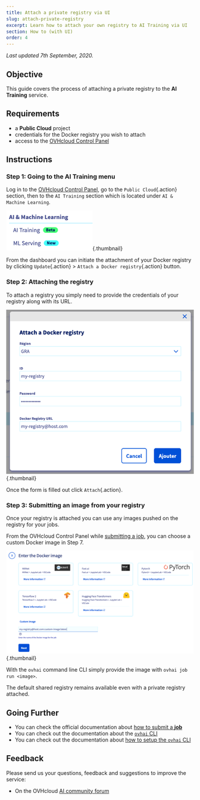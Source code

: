 ```yaml
---
title: Attach a private registry via UI
slug: attach-private-registry
excerpt: Learn how to attach your own registry to AI Training via UI
section: How to (with UI)
order: 4
---
```

*Last updated 7th September, 2020.*

## Objective

This guide covers the process of attaching a private registry to the **AI Training** service.

## Requirements

-   a **Public Cloud** project
-   credentials for the Docker registry you wish to attach
-   access to the [OVHcloud Control Panel](https://ca.ovh.com/auth/?action=gotomanager&from=https://www.ovh.com/world/&ovhSubsidiary=we)

## Instructions

### Step 1: Going to the AI Training menu

Log in to the [OVHcloud Control Panel](https://ca.ovh.com/auth/?action=gotomanager&from=https://www.ovh.com/world/&ovhSubsidiary=we), go to the `Public Cloud`{.action} section, then to the `AI Training` section which is located under `AI & Machine Learning`.

![image](images/00_training_menu.png){.thumbnail}

From the dashboard you can initiate the attachment of your Docker registry by clicking `Update`{.action} > `Attach a Docker registry`{.action} button.

### Step 2: Attaching the registry

To attach a registry you simply need to provide the credentials of your registry along with its URL.

![attach registry form](images/01_attach_registry_form.png){.thumbnail}

Once the form is filled out click `Attach`{.action}.

### Step 3: Submitting an image from your registry

Once your registry is attached you can use any images pushed on the registry for your jobs.

From the OVHcloud Control Panel while [submitting a job](../submit-job), you can choose a custom Docker image in Step 7.

![custom docker image](images/02_submit_image_custom.png){.thumbnail}

With the `ovhai` command line CLI simply provide the image with `ovhai job run <image>`.

The default shared registry remains available even with a private registry attached.

## Going Further

-   You can check the official documentation about [how to submit a **job**](../submit-job)
-   You can check out the documentation about the [`ovhai` CLI](../usage-client)
-   You can check out the documentation about [how to setup the `ovhai` CLI](../install-client)

## Feedback

Please send us your questions, feedback and suggestions to improve the service:

-   On the OVHcloud [AI community forum](https://community.ovh.com/en/c/Data-AI)
